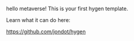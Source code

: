 hello metaverse!
This is your first hygen template.

Learn what it can do here:

https://github.com/jondot/hygen

